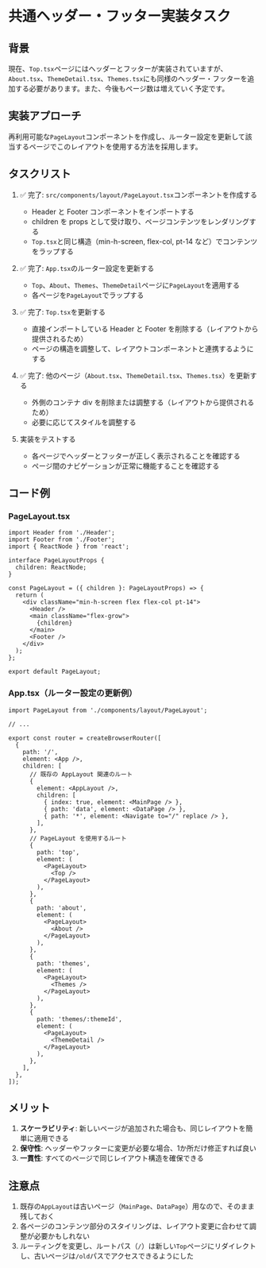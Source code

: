 # 共通ヘッダー・フッター実装タスク

## 背景
現在、`Top.tsx`ページにはヘッダーとフッターが実装されていますが、`About.tsx`、`ThemeDetail.tsx`、`Themes.tsx`にも同様のヘッダー・フッターを追加する必要があります。また、今後もページ数は増えていく予定です。

## 実装アプローチ
再利用可能な`PageLayout`コンポーネントを作成し、ルーター設定を更新して該当するページでこのレイアウトを使用する方法を採用します。

## タスクリスト

1. ✅ 完了: `src/components/layout/PageLayout.tsx`コンポーネントを作成する
   - Header と Footer コンポーネントをインポートする
   - children を props として受け取り、ページコンテンツをレンダリングする
   - `Top.tsx`と同じ構造（min-h-screen, flex-col, pt-14 など）でコンテンツをラップする

2. ✅ 完了: `App.tsx`のルーター設定を更新する
   - `Top`、`About`、`Themes`、`ThemeDetail`ページに`PageLayout`を適用する
   - 各ページを`PageLayout`でラップする

3. ✅ 完了: `Top.tsx`を更新する
   - 直接インポートしている Header と Footer を削除する（レイアウトから提供されるため）
   - ページの構造を調整して、レイアウトコンポーネントと連携するようにする

4. ✅ 完了: 他のページ（`About.tsx`、`ThemeDetail.tsx`、`Themes.tsx`）を更新する
   - 外側のコンテナ div を削除または調整する（レイアウトから提供されるため）
   - 必要に応じてスタイルを調整する

5. 実装をテストする
   - 各ページでヘッダーとフッターが正しく表示されることを確認する
   - ページ間のナビゲーションが正常に機能することを確認する

## コード例

### PageLayout.tsx
```tsx
import Header from './Header';
import Footer from './Footer';
import { ReactNode } from 'react';

interface PageLayoutProps {
  children: ReactNode;
}

const PageLayout = ({ children }: PageLayoutProps) => {
  return (
    <div className="min-h-screen flex flex-col pt-14">
      <Header />
      <main className="flex-grow">
        {children}
      </main>
      <Footer />
    </div>
  );
};

export default PageLayout;
```

### App.tsx（ルーター設定の更新例）
```tsx
import PageLayout from './components/layout/PageLayout';

// ...

export const router = createBrowserRouter([
  {
    path: '/',
    element: <App />,
    children: [
      // 既存の AppLayout 関連のルート
      {
        element: <AppLayout />,
        children: [
          { index: true, element: <MainPage /> },
          { path: 'data', element: <DataPage /> },
          { path: '*', element: <Navigate to="/" replace /> },
        ],
      },
      // PageLayout を使用するルート
      {
        path: 'top',
        element: (
          <PageLayout>
            <Top />
          </PageLayout>
        ),
      },
      {
        path: 'about',
        element: (
          <PageLayout>
            <About />
          </PageLayout>
        ),
      },
      {
        path: 'themes',
        element: (
          <PageLayout>
            <Themes />
          </PageLayout>
        ),
      },
      {
        path: 'themes/:themeId',
        element: (
          <PageLayout>
            <ThemeDetail />
          </PageLayout>
        ),
      },
    ],
  },
]);
```

## メリット

1. **スケーラビリティ**: 新しいページが追加された場合も、同じレイアウトを簡単に適用できる
2. **保守性**: ヘッダーやフッターに変更が必要な場合、1か所だけ修正すれば良い
3. **一貫性**: すべてのページで同じレイアウト構造を確保できる

## 注意点

1. 既存の`AppLayout`は古いページ（`MainPage`、`DataPage`）用なので、そのまま残しておく
2. 各ページのコンテンツ部分のスタイリングは、レイアウト変更に合わせて調整が必要かもしれない
3. ルーティングを変更し、ルートパス（`/`）は新しい`Top`ページにリダイレクトし、古いページは`/old`パスでアクセスできるようにした
